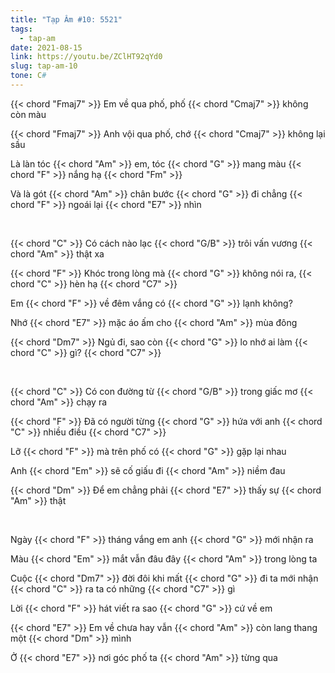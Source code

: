 ```yaml
---
title: "Tạp Âm #10: 5521"
tags:
  - tap-am
date: 2021-08-15
link: https://youtu.be/ZClHT92qYd0
slug: tap-am-10
tone: C#
---
```

{{< chord "Fmaj7" >}} Em về qua phố, phố {{< chord "Cmaj7" >}} không còn màu

{{< chord "Fmaj7" >}} Anh vội qua phố, chớ {{< chord "Cmaj7" >}} không lại sầu

Là làn tóc {{< chord "Am" >}} em, tóc {{< chord "G" >}} mang màu {{< chord "F" >}} nắng hạ {{< chord "Fm" >}}

Và là gót {{< chord "Am" >}} chân bước {{< chord "G" >}} đi chẳng {{< chord "F" >}} ngoái lại {{< chord "E7" >}} nhìn

<br>

{{< chord "C" >}} Có cách nào lạc {{< chord "G/B" >}} trôi vấn vương {{< chord "Am" >}} thật xa

{{< chord "F" >}} Khóc trong lòng mà {{< chord "G" >}} không nói ra, {{< chord "C" >}} hèn hạ {{< chord "C7" >}}

Em {{< chord "F" >}} về đêm vắng có {{< chord "G" >}} lạnh không?

Nhớ {{< chord "E7" >}} mặc áo ấm cho {{< chord "Am" >}} mùa đông

{{< chord "Dm7" >}} Ngủ đi, sao còn {{< chord "G" >}} lo nhớ ai làm {{< chord "C" >}} gì? {{< chord "C7" >}}

<br>

{{< chord "C" >}} Có con đường từ {{< chord "G/B" >}} trong giấc mơ {{< chord "Am" >}} chạy ra

{{< chord "F" >}} Đã có người từng {{< chord "G" >}} hứa với anh {{< chord "C" >}} nhiều điều {{< chord "C7" >}}

Lỡ {{< chord "F" >}} mà trên phố có {{< chord "G" >}} gặp lại nhau

Anh {{< chord "Em" >}} sẽ cố giấu đi {{< chord "Am" >}} niềm đau

{{< chord "Dm" >}} Để em chẳng phải {{< chord "E7" >}} thấy sự {{< chord "Am" >}} thật

<br>

Ngày {{< chord "F" >}} tháng vắng em anh {{< chord "G" >}} mới nhận ra

Màu {{< chord "Em" >}} mắt vẫn đâu đây {{< chord "Am" >}} trong lòng ta

Cuộc {{< chord "Dm7" >}} đời đôi khi mất {{< chord "G" >}} đi ta mới nhận {{< chord "C" >}} ra ta có những {{< chord "C7" >}} gì

Lời {{< chord "F" >}} hát viết ra sao {{< chord "G" >}} cứ về em

{{< chord "E7" >}} Em về chưa hay vẫn {{< chord "Am" >}} còn lang thang một {{< chord "Dm" >}} mình

Ở {{< chord "E7" >}} nơi góc phố ta {{< chord "Am" >}} từng qua
